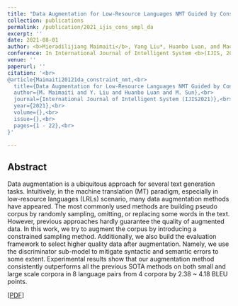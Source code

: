 ```yaml
---
title: "Data Augmentation for Low-Resource Languages NMT Guided by Constrained Sampling"
collection: publications
permalink: /publication/2021_ijis_cons_smpl_da
excerpt: ''
date: 2021-08-01
author: <b>Mieradilijiang Maimaiti</b>, Yang Liu*, Huanbo Luan, and Maosong Sun
conference: In International Journal of Intelligent System <b>(IJIS, 2021)</b> (*=corresponding author)
venue: ''
paperurl: ''
citation: '<br>
@article{Maimaiti20121da_constraint_nmt,<br>
  title={Data Augmentation for Low-Resource Languages NMT Guided by Constrained Samplings},<br>
  author={M. Maimaiti and Y. Liu and Huanbo Luan and M. Sun},<br>
  journal={International Journal of Intelligent System (IJIS2021)},<br>
  year={2021},<br>
  volume={},<br>
  issue={},<br>
  pages={1 - 22},<br>
}'

---
```

<h2><strong>Abstract</strong></h2>
Data augmentation is a ubiquitous approach for several text generation tasks. Intuitively, in the machine translation (MT) paradigm, especially in low-resource languages (LRLs) scenario, many data augmentation methods have appeared. The most commonly used methods are building pseudo corpus by randomly sampling, omitting, or replacing some words in the text. However, previous approaches hardly guarantee the quality of augmented data. In this work, we try to augment the corpus by introducing a constrained sampling method. Additionally, we also build the evaluation framework to select higher quality data after augmentation. Namely, we use the discriminator sub-model to mitigate syntactic and semantic errors to some extent. Experimental results show that our augmentation method consistently outperforms all the previous SOTA methods on both small and large scale corpora in 8 language pairs from 4 corpora by 2.38 ~ 4.18 BLEU points.

\[[PDF]()\]  
